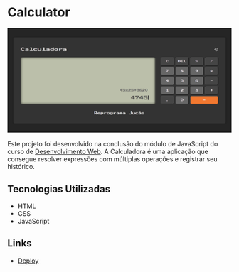 # Calculator

![Calculator](./images/calculator-layout.png)

Este projeto foi desenvolvido na conclusão do módulo de JavaScript do curso de [Desenvolvimento Web](https://emanuelquintino.github.io/Page-WDC/). A Calculadora é uma aplicação que consegue resolver expressões com múltiplas operações e registrar seu histórico.

## Tecnologias Utilizadas

- HTML
- CSS
- JavaScript

## Links

- [Deploy](https://github.com/PabloAlencar7/Calculator)